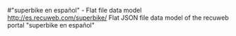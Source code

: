 #"superbike en español" - Flat file data model
http://es.recuweb.com/superbike/
Flat JSON file data model of the recuweb portal "superbike en español"
